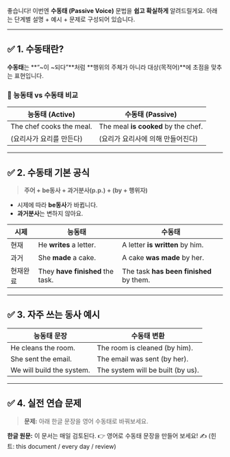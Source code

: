 좋습니다! 이번엔 **수동태 (Passive Voice)** 문법을 **쉽고 확실하게** 알려드릴게요.
아래는 단계별 설명 + 예시 + 문제로 구성되어 있습니다.

---

## ✅ 1. 수동태란?

**수동태**는 **“~이 ~되다”**처럼
**행위의 주체가 아니라 대상(목적어)**에 초점을 맞추는 표현입니다.

### 🔁 능동태 vs 수동태 비교

| 능동태 (Active)          | 수동태 (Passive)                    |
| ------------------------ | ----------------------------------- |
| The chef cooks the meal. | The meal **is cooked** by the chef. |
| (요리사가 요리를 만든다) | (요리가 요리사에 의해 만들어진다)   |

---

## ✅ 2. 수동태 기본 공식

> **주어 + be동사 + 과거분사(p.p.) + (by + 행위자)**

- 시제에 따라 **be동사**가 바뀝니다.
- **과거분사**는 변하지 않아요.

| 시제     | 능동태                           | 수동태                                  |
| -------- | -------------------------------- | --------------------------------------- |
| 현재     | He **writes** a letter.          | A letter **is written** by him.         |
| 과거     | She **made** a cake.             | A cake **was made** by her.             |
| 현재완료 | They **have finished** the task. | The task **has been finished** by them. |

---

## ✅ 3. 자주 쓰는 동사 예시

| 능동태 문장               | 수동태 변환                       |
| ------------------------- | --------------------------------- |
| He cleans the room.       | The room is cleaned (by him).     |
| She sent the email.       | The email was sent (by her).      |
| We will build the system. | The system will be built (by us). |

---

## ✅ 4. 실전 연습 문제

> **문제:** 아래 한글 문장을 영어 수동태로 바꿔보세요.

**한글 원문:** 이 문서는 매일 검토된다.
👉 영어로 수동태 문장을 만들어 보세요! ✍️
(힌트: this document / every day / review)
